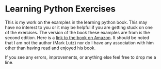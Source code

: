 # Learning Python Exercises

This is my work on the examples in the learning python book. This may
have no interest to you or it may be helpful if you are getting stuck
on one of the exercises.  The version of the book these examples are
from is the second edition.  Here is a [link to the book on
Amazon](http://www.amazon.com/Learning-Python-Second-Mark-Lutz/dp/0596002815).
It should be noted that I am not the author (Mark Lutz) nor do I have
any association with him other than having read and enjoyed his book.

If you see any errors, improvements, or anything else feel free to
drop me a line.